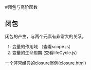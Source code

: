 #闭包与高阶函数

## 闭包
闭包的产生，与两个元素有非常大的关系。
 1. 变量的作用域  （查看scope.js）
 2. 变量的生命周期  (查看lifeCycle.js)
 
一个非常经典的closure案例(closure.html)
 

 


